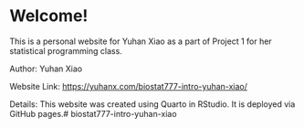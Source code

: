 # Welcome!

This is a personal website for Yuhan Xiao as a part of Project 1 for her statistical programming class.

Author: Yuhan Xiao

Website Link: <https://yuhanx.com/biostat777-intro-yuhan-xiao/>

Details: This website was created using Quarto in RStudio. It is deployed via GitHub pages.# biostat777-intro-yuhan-xiao
